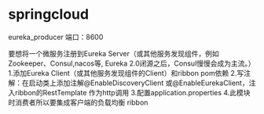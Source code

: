 # springcloud
eureka_producer
端口：8600


要想将一个微服务注册到Eureka Server（或其他服务发现组件，例如Zookeeper、Consul,nacos等,
Eureka 2.0闭源之后，Consul慢慢会成为主流。）
    1.添加Eureka Client（或其他服务发现组件的Client）和ribbon pom依赖
    2.写注解：在启动类上添加注解@EnableDiscoveryClient 或@EnableEurekaClient，注入ribbon的RestTemplate 作为http调用
    3.配置application.properties
    4.此模块时消费者所以要集成客户端的负载均衡 ribbon

